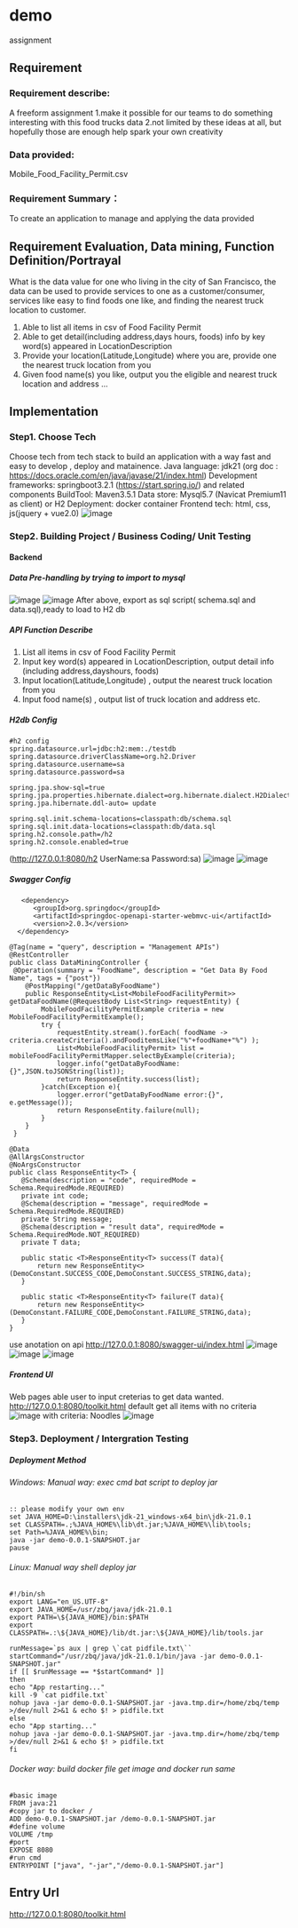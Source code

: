 # demo
assignment
## Requirement
### Requirement describe:
A freeform assignment
1.make it possible for our teams to do something interesting with this food trucks data
2.not limited by these ideas at all, but hopefully those are enough help spark your own creativity
### Data provided:  
Mobile_Food_Facility_Permit.csv
### Requirement Summary：
To create an application to manage and applying the data provided

## Requirement Evaluation, Data mining, Function Definition/Portrayal
What is the data value  for one who  living in the city of San Francisco,
the data can be used to provide  services to one as a  customer/consumer, services like easy to find foods one like,  and finding the nearest  truck location to customer.
1. Able to list all items in csv of Food Facility Permit
2. Able to get detail(including address,days hours, foods) info  by key word(s) appeared in LocationDescription
3. Provide your location(Latitude,Longitude) where you are, provide one the nearest truck location from you
4. Given food name(s) you like, output you the eligible and nearest truck location and address
...
## Implementation
### Step1. Choose Tech
Choose tech from tech stack to build an application with a way fast and easy to develop ,  deploy and matainence.
Java language: jdk21  (org doc : https://docs.oracle.com/en/java/javase/21/index.html)
Development frameworks: springboot3.2.1 (https://start.spring.io/)  and  related components
BuildTool: Maven3.5.1
Data store: Mysql5.7 (Navicat Premium11 as client) or H2
Deployment: docker container
Frontend tech: html, css, js(jquery + vue2.0)
![image](https://github.com/18721336535/demo/blob/main/tempimage/springbootinit.png)

### Step2. Building Project / Business Coding/ Unit Testing
#### Backend
##### Data Pre-handling by trying to import to mysql
![image](https://github.com/18721336535/demo/blob/main/tempimage/mysqlcontainer.png)
![image](https://github.com/18721336535/demo/blob/main/tempimage/dataimportmysql.png)
After above, export as sql script( schema.sql and  data.sql),ready to load to H2 db
##### API Function Describe
1. List all items in csv of Food Facility Permit
2. Input key word(s) appeared in LocationDescription, output detail info (including address,dayshours, foods)
3. Input location(Latitude,Longitude) , output the nearest truck location from you
4. Input food name(s) , output list of truck location and address etc.

##### H2db  Config
```
#h2 config
spring.datasource.url=jdbc:h2:mem:./testdb
spring.datasource.driverClassName=org.h2.Driver
spring.datasource.username=sa
spring.datasource.password=sa

spring.jpa.show-sql=true
spring.jpa.properties.hibernate.dialect=org.hibernate.dialect.H2Dialect
spring.jpa.hibernate.ddl-auto= update

spring.sql.init.schema-locations=classpath:db/schema.sql
spring.sql.init.data-locations=classpath:db/data.sql
spring.h2.console.path=/h2
spring.h2.console.enabled=true
```
(http://127.0.0.1:8080/h2 UserName:sa   Password:sa)
![image](https://github.com/18721336535/demo/blob/main/tempimage/h2console.png)
![image](https://github.com/18721336535/demo/blob/main/tempimage/h2data.png)
##### Swagger Config
```
   <dependency>
      <groupId>org.springdoc</groupId>
      <artifactId>springdoc-openapi-starter-webmvc-ui</artifactId>
      <version>2.0.3</version>
  </dependency>
```
```
@Tag(name = "query", description = "Management APIs")
@RestController
public class DataMiningController {
 @Operation(summary = "FoodName", description = "Get Data By Food Name", tags = {"post"})
    @PostMapping("/getDataByFoodName")
    public ResponseEntity<List<MobileFoodFacilityPermit>> getDataFoodName(@RequestBody List<String> requestEntity) {
        MobileFoodFacilityPermitExample criteria = new MobileFoodFacilityPermitExample();
        try {
            requestEntity.stream().forEach( foodName -> criteria.createCriteria().andFooditemsLike("%"+foodName+"%") );
            List<MobileFoodFacilityPermit> list = mobileFoodFacilityPermitMapper.selectByExample(criteria);
            logger.info("getDataByFoodName:{}",JSON.toJSONString(list));
            return ResponseEntity.success(list);
        }catch(Exception e){
            logger.error("getDataByFoodName error:{}", e.getMessage());
            return ResponseEntity.failure(null);
        }
    }
 }
 ```
 ```
@Data
@AllArgsConstructor
@NoArgsConstructor
public class ResponseEntity<T> {
    @Schema(description = "code", requiredMode = Schema.RequiredMode.REQUIRED)
    private int code;
    @Schema(description = "message", requiredMode = Schema.RequiredMode.REQUIRED)
    private String message;
    @Schema(description = "result data", requiredMode = Schema.RequiredMode.NOT_REQUIRED)
    private T data;

    public static <T>ResponseEntity<T> success(T data){
        return new ResponseEntity<>(DemoConstant.SUCCESS_CODE,DemoConstant.SUCCESS_STRING,data);
    }

    public static <T>ResponseEntity<T> failure(T data){
        return new ResponseEntity<>(DemoConstant.FAILURE_CODE,DemoConstant.FAILURE_STRING,data);
    }
}
```
use anotation on api
http://127.0.0.1:8080/swagger-ui/index.html
![image](https://github.com/18721336535/demo/blob/main/tempimage/swgapis.png)
![image](https://github.com/18721336535/demo/blob/main/tempimage/api1.png)
![image](https://github.com/18721336535/demo/blob/main/tempimage/api2.png)

##### Frontend  UI
Web pages able user to input creterias to get data wanted.
http://127.0.0.1:8080/toolkit.html
default get all  items with no criteria
![image](https://github.com/18721336535/demo/blob/main/tempimage/ui1.png)
with criteria: Noodles
![image](https://github.com/18721336535/demo/blob/main/tempimage/ui2.png)
### Step3.  Deployment / Intergration Testing

##### Deployment Method
###### Windows: Manual way: exec cmd bat script to deploy jar
```
:: please modify your own env
set JAVA_HOME=D:\installers\jdk-21_windows-x64_bin\jdk-21.0.1
set CLASSPATH=.;%JAVA_HOME%\lib\dt.jar;%JAVA_HOME%\lib\tools;
set Path=%JAVA_HOME%\bin;
java -jar demo-0.0.1-SNAPSHOT.jar
pause
```

###### Linux: Manual way shell deploy jar
```
#!/bin/sh
export LANG="en_US.UTF-8"
export JAVA_HOME=/usr/zbq/java/jdk-21.0.1
export PATH=\${JAVA_HOME}/bin:$PATH
export CLASSPATH=.:\${JAVA_HOME}/lib/dt.jar:\${JAVA_HOME}/lib/tools.jar

runMessage=`ps aux | grep \`cat pidfile.txt\``
startCommand="/usr/zbq/java/jdk-21.0.1/bin/java -jar demo-0.0.1-SNAPSHOT.jar"
if [[ $runMessage == *$startCommand* ]]
then
echo "App restarting..."
kill -9 `cat pidfile.txt`
nohup java -jar demo-0.0.1-SNAPSHOT.jar -java.tmp.dir=/home/zbq/temp >/dev/null 2>&1 & echo $! > pidfile.txt
else
echo "App starting..."
nohup java -jar demo-0.0.1-SNAPSHOT.jar -java.tmp.dir=/home/zbq/temp >/dev/null 2>&1 & echo $! > pidfile.txt
fi
```
###### Docker way: build docker file get image and docker run same
```
#basic image
FROM java:21
#copy jar to docker /
ADD demo-0.0.1-SNAPSHOT.jar /demo-0.0.1-SNAPSHOT.jar
#define volume
VOLUME /tmp
#port
EXPOSE 8080
#run cmd
ENTRYPOINT ["java", "-jar","/demo-0.0.1-SNAPSHOT.jar"]
```
## Entry Url
http://127.0.0.1:8080/toolkit.html

